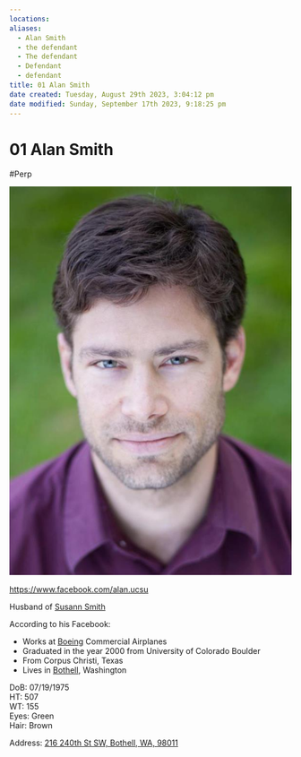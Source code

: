 ```yaml
---
locations: 
aliases:
  - Alan Smith
  - the defendant
  - The defendant
  - Defendant
  - defendant
title: 01 Alan Smith
date created: Tuesday, August 29th 2023, 3:04:12 pm
date modified: Sunday, September 17th 2023, 9:18:25 pm
---
```


# 01 Alan Smith

#Perp

![01 Alan Smith.jpg](../../../../assets/attachments/01%20Alan%20Smith.jpg)

<https://www.facebook.com/alan.ucsu>

Husband of [Susann Smith](../71%20Victim(s)/01%20Susann%20Smith.md)

According to his Facebook:

- Works at [Boeing](../../50-59%20Investigation/52%20Key%20Locations/01%20Boeing.md) Commercial Airplanes
- Graduated in the year 2000 from University of Colorado Boulder
- From Corpus Christi, Texas
- Lives in [Bothell](../../50-59%20Investigation/52%20Key%20Locations/04%20Bothell.md), Washington

DoB: 07/19/1975  
HT: 507  
WT: 155  
Eyes: Green  
Hair: Brown

Address: [216 240th St SW, Bothell, WA, 98011](geo:47.78026465,-122.23629542497216)
